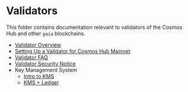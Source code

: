 <!--
order: false
parent:
  order: 5
-->

# Validators

This folder contains documentation relevant to validators of the Cosmos Hub and other `gaia` blockchains.

- [Validator Overview](./overview.md)
- [Setting Up a Validator for Cosmos Hub Mainnet](./validator-setup.md)
- [Validator FAQ](./validator-faq.md)
- [Validator Security Notice](./security.md)
- Key Management System
  - [Intro to KMS](./kms/kms.md)
  - [KMS + Ledger](./kms/kms_ledger.md)
